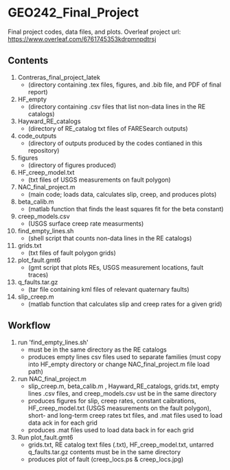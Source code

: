 # GEO242_Final_Project
Final project codes, data files, and plots.
Overleaf project url: https://www.overleaf.com/6761745353kdrpmnpdtrsj

## Contents
1. Contreras_final_project_latek 
    - (directory containing .tex files, figures, and .bib file, and PDF of final report)
2. HF_empty 
    - (directory containing .csv files that list non-data lines in the RE catalogs)
3. Hayward_RE_catalogs 
    - (directory of RE_catalog txt files of FARESearch outputs)
4. code_outputs 
    - (directory of outputs produced by the codes contianed in this repository)
5. figures 
    - (directory of figures produced)
6.  HF_creep_model.txt 
    - (txt files of USGS measurements on fault polygon)
7. NAC_final_project.m 
    - (main code; loads data, calculates slip, creep, and produces plots)
8. beta_calib.m 
    - (matlab function that finds the least squares fit for the beta constant)
9. creep_models.csv 
    - (USGS surface creep rate measurments)
10. find_empty_lines.sh 
    - (shell script that counts non-data lines in the RE catalogs)
11. grids.txt 
    - (txt files of fault polygon grids)
12. plot_fault.gmt6 
    - (gmt script that plots REs, USGS measurement locations, fault traces)
13. q_faults.tar.gz 
    - (tar file containing kml files of relevant quaternary faults)
14. slip_creep.m 
    - (matlab function that calculates slip and creep rates for a given grid)

## Workflow
1. run 'find_empty_lines.sh'
    - must be in the same directory as the RE catalogs
    - produces empty lines csv files used to separate families (must copy into HF_empty directory or change NAC_final_project.m file load path)
2. run NAC_final_project.m
    - slip_creep.m, beta_calib.m , Hayward_RE_catalogs, grids.txt, empty lines .csv files, and creep_models.csv ust be in the same directory
    - produces figures for slip, creep rates, constant caibrations, HF_creep_model.txt (USGS measurements on the fault polygon), short- and long-term creep rates txt files, and .mat files used to load data ack in for each grid
    - produces .mat files used to load data back in for each grid
3. Run plot_fault.gmt6
    - grids.txt, RE catalog text files (.txt), HF_creep_model.txt, untarred q_faults.tar.gz contents must be in the same directory
    - produces plot of fault (creep_locs.ps & creep_locs.jpg)
